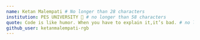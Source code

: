 ```yaml
---
name: Ketan Malempati # No longer than 28 characters
institution: PES UNIVERSITY 🚩 # no longer than 58 characters
quote: Code is like humor. When you have to explain it,it’s bad. # no longer than 100 characters, avoid using quotes(") to guarantee the format remains the same.
github_user: ketanmalempati-rgb
---
```

